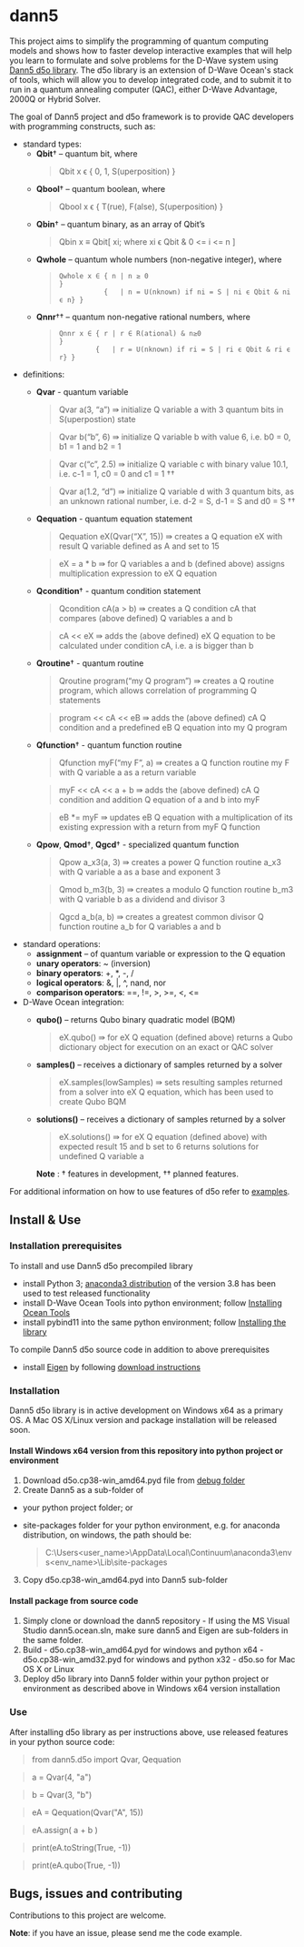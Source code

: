 # dann5

This project aims to simplify the programming of quantum computing models and shows how to faster develop interactive examples that will help you learn to formulate and solve problems for the D-Wave system using [Dann5 d5o library](https://github.com/voya-voja/dann5). The d5o library is an extension of D-Wave Ocean's stack of tools, which will allow you to develop integrated code, and to submit it to run in a quantum annealing computer (QAC), either D-Wave Advantage, 2000Q or Hybrid Solver.

The goal of Dann5 project and d5o framework is to provide QAC developers with programming constructs, such as:
- standard types:
    - **Qbit**† – quantum bit, where
      > Qbit x ϵ { 0, 1, S(uperposition) }
    - **Qbool**† – quantum boolean, where
      > Qbool x ϵ { T(rue), F(alse), S(uperposition) }
    - **Qbin**† – quantum binary, as an array of Qbit’s
      > Qbin x ≡ Qbit[ xi; where xi ϵ Qbit & 0 <= i <= n ]
    - **Qwhole** – quantum whole numbers (non-negative integer), where 
      > 	Qwhole x ∈ { n | n ≥ 0                                         }
      >                {   | n = U(nknown) if ni = S | ni ϵ Qbit & ni ϵ n} }
    - **Qnnr**†† – quantum non-negative rational numbers, where 
      > 	Qnnr x ∈ { r | r ∈ R(ational) & n≥0                          }
      >              {   | r = U(nknown) if ri = S | ri ϵ Qbit & ri ϵ r} }
- definitions:
  - **Qvar** - quantum variable
    > Qvar a(3, “a”) ⇛ initialize Q variable a with 3 quantum bits in S(uperpostion) state
    
    > Qvar b(“b”, 6) ⇛ initialize Q variable b with value 6, i.e. b0 = 0, b1 = 1 and b2 = 1
    
    > Qvar c(“c”, 2.5) ⇛ initialize Q variable c with binary value 10.1, i.e. c-1 = 1, c0 = 0 and c1 = 1 ††
    
    > Qvar a(1.2, “d”) ⇛ initialize Q variable d with 3 quantum bits, as an unknown rational number, i.e. d-2 = S, d-1 = S and d0 = S ††
    
  - **Qequation** - quantum equation statement
    > Qequation eX(Qvar(“X”, 15)) ⇛ creates a Q equation eX with result Q variable defined as A and set to 15
    
    > eX = a * b ⇛ for Q variables a and b (defined above) assigns multiplication expression to eX Q equation
    
  - **Qcondition**† - quantum condition statement
    > Qcondition cA(a > b) ⇛ creates a Q condition cA that compares (above defined) Q variables a and b
    
    > cA << eX ⇛ adds the (above defined) eX Q equation to be calculated under condition cA, i.e. a is bigger than b
    
  - **Qroutine**† - quantum routine
    > Qroutine program(“my Q program”) ⇛ creates a Q routine program, which allows correlation of programming Q statements
    
    >	program << cA << eB ⇛ adds the (above defined) cA Q condition and a predefined eB Q equation into my Q program
    
  - **Qfunction**† - quantum function routine
    >	Qfunction myF(“my F”, a) ⇛ creates a Q function routine my F with Q variable a as a return variable
    
    >	myF << cA << a + b ⇛ adds the (above defined) cA Q condition and addition Q equation of a and b into myF
    
    >	eB *= myF ⇛ updates eB Q equation with a multiplication of its existing expression with a return from myF Q function
    
   - **Qpow**, **Qmod**†, **Qgcd**† - specialized quantum function
      >	Qpow a_x3(a, 3) ⇛ creates a power Q function routine a_x3 with Q variable a as a base and exponent 3
   
      >	Qmod b_m3(b, 3) ⇛ creates a modulo Q function routine b_m3 with Q variable b as a dividend and divisor 3
   
      >	Qgcd a_b(a, b) ⇛ creates a greatest common divisor Q function routine a_b for Q variables a and b
- standard operations:
  - **assignment**  – of quantum variable or expression to the Q equation
  - **unary operators**: ~ (inversion)
  - **binary operators**: +, *, -, /
  - **logical operators**: &, |, ^, nand, nor
  - **comparison operators**: ==, !=, >, >=, <, <=
- D-Wave Ocean integration:
  - **qubo()**  – returns Qubo binary quadratic model (BQM)
    > eX.qubo() ⇛ for eX Q equation (defined above) returns a Qubo dictionary object for execution on an exact or QAC solver
  - **samples()**  – receives a dictionary of samples returned by a solver 
    > eX.samples(lowSamples) ⇛ sets resulting samples returned from a solver into eX Q equation, which has been used to create Qubo BQM
  - **solutions()**  – receives a dictionary of samples returned by a solver 
    > eX.solutions() ⇛ for eX Q equation (defined above) with expected result 15 and b set to 6 returns solutions for undefined Q variable a
    
      **Note** :  † features in development, †† planned features. 
    
For additional information on how to use features of d5o refer to [examples](examples).

## Install & Use

### Installation prerequisites
To install and use Dann5 d5o precompiled library
-	install Python 3; [anaconda3 distribution](https://docs.anaconda.com/anaconda/install/) of the version 3.8 has been used to test released functionality
-	install D-Wave Ocean Tools into python environment; follow [Installing Ocean Tools](https://docs.ocean.dwavesys.com/en/stable/overview/install.html)
-	install pybind11 into the same python environment; follow [Installing the library](https://pybind11.readthedocs.io/en/stable/installing.html)

To compile Dann5 d5o source code in addition to above prerequisites
-	install [Eigen](https://eigen.tuxfamily.org/dox/GettingStarted.html) by following [download instructions](http://eigen.tuxfamily.org/index.php?title=Main_Page#Download)

### Installation
Dann5 d5o library is in active development on Windows x64 as a primary OS. A Mac OS X/Linux version and package installation will be released soon.

#### Install Windows x64 version from this repository into python project or environment
  1.	Download d5o.cp38-win_amd64.pyd file from [debug folder](cpp_build/Debug) 
  2.	Create Dann5 as a sub-folder of
   -	your python project folder; or
   -	site-packages folder for your python environment, e.g. for anaconda distribution, on windows, the path should be:
   
        > C:\Users\<user_name>\AppData\Local\Continuum\anaconda3\envs\<env_name>\Lib\site-packages
    
  3.	Copy d5o.cp38-win_amd64.pyd into Dann5 sub-folder

####	Install package from source code
  1.	Simply clone or download the dann5 repository 
    -	If using the MS Visual Studio dann5.ocean.sln, make sure dann5 and Eigen are sub-folders in the same folder.
  2.	Build 
    -	d5o.cp38-win_amd64.pyd for windows and python x64
    -	d5o.cp38-win_amd32.pyd for windows and python x32
    -	d5o.so for Mac OS X or Linux
  3.	Deploy d5o library into Dann5 folder within your python project or environment as described above in Windows x64 version installation
  
### Use
After installing d5o library as per instructions above, use released features in your python source code:
  > from dann5.d5o import Qvar, Qequation
  
  > a = Qvar(4, "a")
  
  > b = Qvar(3, "b")
  
  > eA = Qequation(Qvar("A", 15))
  
  > eA.assign( a + b )
  
  > print(eA.toString(True, -1))
  
  > print(eA.qubo(True, -1))

## Bugs, issues and contributing
Contributions to this project are welcome.

**Note**: if you have an issue, please send me the code example.
